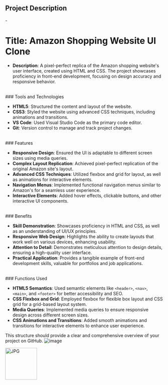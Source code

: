 
<h2> Project Description</h2>

-<h1>Title: Amazon Shopping Website UI Clone</h1>
- **Description**: A pixel-perfect replica of the Amazon shopping website's user interface, created using HTML and CSS. The project showcases proficiency in front-end development, focusing on design accuracy and responsive behavior.
<br>
### Tools and Technologies

- **HTML5**: Structured the content and layout of the website.
- **CSS3**: Styled the website using advanced CSS techniques, including animations and transitions.
- **VS Code**: Used Visual Studio Code as the primary code editor.
- **Git**: Version control to manage and track project changes.
<br>
### Features

- **Responsive Design**: Ensured the UI is adaptable to different screen sizes using media queries.
- **Complex Layout Replication**: Achieved pixel-perfect replication of the original Amazon site's layout.
- **Advanced CSS Techniques**: Utilized flexbox and grid for layout, as well as animations for interactive elements.
- **Navigation Menus**: Implemented functional navigation menus similar to Amazon's for a seamless user experience.
- **Interactive Elements**: Added hover effects, clickable buttons, and other interactive UI components.
<br>
### Benefits

- **Skill Demonstration**: Showcases proficiency in HTML and CSS, as well as an understanding of UI/UX principles.
- **Responsive Web Design**: Highlights the ability to create layouts that work well on various devices, enhancing usability.
- **Attention to Detail**: Demonstrates meticulous attention to design details, ensuring a high-quality user interface.
- **Practical Application**: Provides a tangible example of front-end development skills, valuable for portfolios and job applications.
<br>
### Functions Used

- **HTML5 Semantics**: Used semantic elements like `<header>`, `<nav>`, `<main>`, and `<footer>` for better accessibility and SEO.
- **CSS Flexbox and Grid**: Employed flexbox for flexible box layout and CSS grid for a grid-based layout system.
- **Media Queries**: Implemented media queries to ensure responsive design across different screen sizes.
- **CSS Animations and Transitions**: Added smooth animations and transitions for interactive elements to enhance user experience.

This structure should provide a clear and comprehensive overview of your project on GitHub.
![image](https://github.com/user-attachments/assets/0997fcdd-fc44-4867-93a0-00b21d09d0cd)

<img width ="101" alt = "JPG" src = "https://github.com/user-attachments/assets/0997fcdd-fc44-4867-93a0-00b21d09d0cd">


